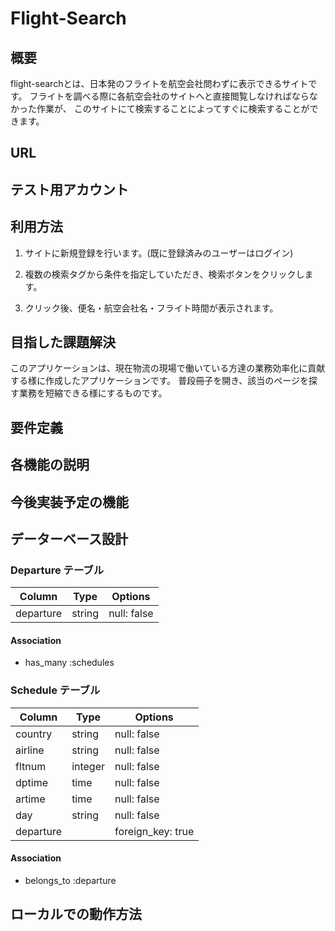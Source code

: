 # Flight-Search

## 概要
 flight-searchとは、日本発のフライトを航空会社問わずに表示できるサイトです。
 フライトを調べる際に各航空会社のサイトへと直接閲覧しなければならなかった作業が、
 このサイトにて検索することによってすぐに検索することができます。

## URL

## テスト用アカウント

## 利用方法

1. サイトに新規登録を行います。(既に登録済みのユーザーはログイン)

1. 複数の検索タグから条件を指定していただき、検索ボタンをクリックします。

1. クリック後、便名・航空会社名・フライト時間が表示されます。

## 目指した課題解決
このアプリケーションは、現在物流の現場で働いている方達の業務効率化に貢献する様に作成したアプリケーションです。
普段冊子を開き、該当のページを探す業務を短縮できる様にするものです。

## 要件定義

## 各機能の説明

## 今後実装予定の機能

## データーベース設計

### Departure テーブル

| Column          | Type   | Options     |
| --------------- | ------ | ----------- |
| departure       | string | null: false |

#### Association

- has_many :schedules

### Schedule テーブル

| Column          | Type    | Options            |
| --------------- | ------- | ------------------ |
| country         | string  | null: false        |
| airline         | string  | null: false        |
| fltnum          | integer | null: false        |
| dptime          | time    | null: false        |
| artime          | time    | null: false        |
| day             | string  | null: false        |
| departure       |         | foreign_key: true  |


#### Association

- belongs_to :departure

## ローカルでの動作方法

